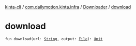 [kinta-cli](../../index.md) / [com.dailymotion.kinta.infra](../index.md) / [Downloader](index.md) / [download](./download.md)

# download

`fun download(url: `[`String`](https://kotlinlang.org/api/latest/jvm/stdlib/kotlin/-string/index.html)`, output: `[`File`](https://docs.oracle.com/javase/6/docs/api/java/io/File.html)`): `[`Unit`](https://kotlinlang.org/api/latest/jvm/stdlib/kotlin/-unit/index.html)
